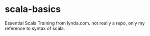 # scala-basics
Essential Scala Training from lynda.com. not really a repo, only my reference to syntax of scala.
